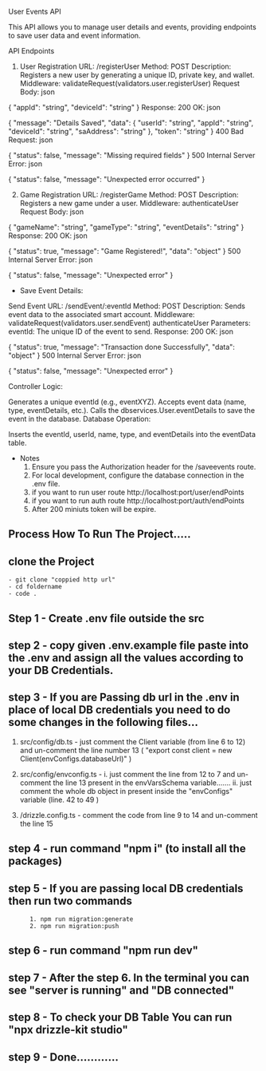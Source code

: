 User Events API

This API allows you to manage user details and events, providing endpoints to save user data and event information.

API Endpoints
1. User Registration
URL: /registerUser
Method: POST
Description: Registers a new user by generating a unique ID, private key, and wallet.
Middleware: validateRequest(validators.user.registerUser)
Request Body:
json

{
  "appId": "string",
  "deviceId": "string"
}
Response:
200 OK:
json

{
  "message": "Details Saved",
  "data": {
    "userId": "string",
    "appId": "string",
    "deviceId": "string",
    "saAddress": "string"
  },
  "token": "string"
}
400 Bad Request:
json

{
  "status": false,
  "message": "Missing required fields"
}
500 Internal Server Error:
json

{
  "status": false,
  "message": "Unexpected error occurred"
}


2. Game Registration
URL: /registerGame
Method: POST
Description: Registers a new game under a user.
Middleware: authenticateUser
Request Body:
json

{
  "gameName": "string",
  "gameType": "string",
  "eventDetails": "string"
}
Response:
200 OK:
json

{
  "status": true,
  "message": "Game Registered!",
  "data": "object"
}
500 Internal Server Error:
json

{
  "status": false,
  "message": "Unexpected error"
}



- Save Event Details:

Send Event
URL: /sendEvent/:eventId
Method: POST
Description: Sends event data to the associated smart account.
Middleware:
validateRequest(validators.user.sendEvent)
authenticateUser
Parameters:
eventId: The unique ID of the event to send.
Response:
200 OK:
json

{
  "status": true,
  "message": "Transaction done Successfully",
  "data": "object"
}
500 Internal Server Error:
json

{
  "status": false,
  "message": "Unexpected error"
}

Controller Logic:

Generates a unique eventId (e.g., eventXYZ).
Accepts event data (name, type, eventDetails, etc.).
Calls the dbservices.User.eventDetails to save the event in the database.
Database Operation:

Inserts the eventId, userId, name, type, and eventDetails into the eventData table.


- Notes
  1. Ensure you pass the Authorization header for the /saveevents route.
  2. For local development, configure the database connection in the .env file.
  3. if you want to run user route http://localhost:port/user/endPoints
  4. if you want to run auth route http://localhost:port/auth/endPoints
  5. After 200 miniuts token will be expire.



## Process How To Run The Project.....

## clone the Project
    - git clone "coppied http url"
    - cd foldername
    - code .


## Step 1 - Create .env file outside the src

## step 2 - copy given .env.example file paste into the .env and assign all the values according to your DB Credentials.

## step 3 -  If you are Passing db url in the .env in place of local DB credentials you need to do some changes in the following files...
   1. src/config/db.ts - just comment the Client variable (from line 6 to 12) and un-comment the line number 13 ( "export const client = new Client(envConfigs.databaseUrl)" ) 

   2. src/config/envconfig.ts - 
      i. just comment the line from 12 to 7 and un-comment the line 13 present in the envVarsSchema variable.......
      ii. just comment the whole db object in present inside the "envConfigs" variable (line. 42 to 49 )
   3. /drizzle.config.ts - comment the code from line 9 to 14 and un-comment the line 15

## step 4 - run command "npm i" (to install all the packages)

## step 5 - If you are passing local DB credentials then run two commands 
          1. npm run migration:generate
          2. npm run migration:push   

## step 6 - run command "npm run dev"

## step 7 - After the step 6. In the terminal you can see "server is running" and "DB connected"

## step 8 - To check your DB Table You can run "npx drizzle-kit studio"

## step 9 - Done............       







